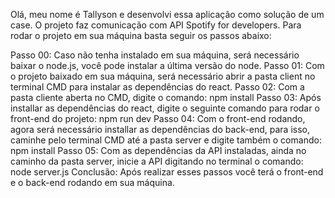 Olá, meu nome é Tallyson e desenvolvi essa aplicação como solução de um case.
O projeto faz comunicação com API Spotify for developers.
Para rodar o projeto em sua máquina basta seguir os passos abaixo:

Passo 00: Caso não tenha instalado em sua máquina, será necessário baixar o node.js, você pode instalar a última versão do node.
Passo 01: Com o projeto baixado em sua máquina, será necessário abrir a pasta client no terminal CMD para instalar as dependências do react.
Passo 02: Com a pasta cliente aberta no CMD, digite o comando: npm install
Passo 03: Após installar as dependências do react, digite o seguinte comando para rodar o front-end do projeto: npm run dev
Passo 04: Com o front-end rodando, agora será necessário installar as dependências do back-end, para isso, caminhe pelo terminal CMD até a pasta server e digite também o comando: npm install
Passo 05: Com as dependências da API instaladas, ainda no caminho da pasta server, inicie a API digitando no terminal o comando: node server.js
Conclusão: Após realizar esses passos você terá o front-end e o back-end rodando em sua máquina.
